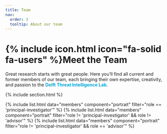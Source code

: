 ```yaml
---
title: Team
nav:
  order: 3
  tooltip: About our team
---
```


# {% include icon.html icon="fa-solid fa-users" %}Meet the Team

Great research starts with great people. Here you’ll find all current and former members of our team, each bringing their own expertise, creativity, and passion to the <span style="color:#00A6D6;"><b>Delft Threat Intelligence Lab</b></span>.

{% include section.html %}

{% include list.html data="members" component="portrait" filter="role == 'principal-investigator'" %}
{% include list.html data="members" component="portrait" filter="role != 'principal-investigator' && role != 'advisor'" %}
{% include list.html data="members" component="portrait" filter="role != 'principal-investigator' && role == 'advisor'" %}
